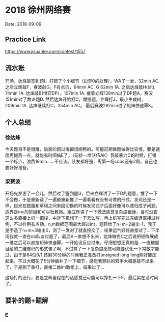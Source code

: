 # 2018 徐州网络赛
Date: 2018-09-09

## Practice Link
https://www.jisuanke.com/contest/1557

## 流水账
开场，达烽敲签到题I，打错了个小细节（边界0的处理），WA了一发，32min AC. 之后立辉敲F，赛波敲G。F有点坑，64min AC. G 62min 1A. 之后达烽敲H(bit), 74min 1A. 达烽敲B(博弈DP），107min 1A. 接着立辉139min过了DP题A，赛波151min过了数论题D. 然后达烽开始打C，爆搜题。立辉打J，最小生成树，209min 1A. 达烽继续打C，254min AC。 最后赛波292min过了矩阵快速幂K。


## 个人总结
### 徐达烽
今天题目不是很难，后面的题过得都很顺畅的。可能前期做题做得比较慢，要是速度再提高一点，就能有时间搞E了。（前排一堆队伍AK）我敲暴力C的时候，打错一个标点，浪费18min……不应该。队友都好强，离第一场ccpc还有2周，自己也要好好准备。
### 梁赛波
开场先梦游了一会儿，然后过了签到题G，后来立辉讲了一下D的题意，推了一下不会做，于是重新读了一遍题重新推了一遍看看有没有可做的形式，发现还是一样，目光在题面和草稿之间来回切换的时候发现式子后面好像可以递归成子问题，边界是mu的前缀和可以杜教筛。跟立辉讲了一下做法感觉复杂度很迷，当时没管这么多直接上机一把梭，中途下机想了一下怎么写，再上机写完过完编译直接过样例，不过样例有点劲，n,m数据范围最大超过int，题目给了n=m=2输出-1，我于是手造了n=m=3输出0，测了一发对了就直接交了，结果运气好好直接过了...下半场我就一直在ob队友过题了，最后K一直想不出来，达烽做完C之后说把矩阵展成一维之后可以直接矩阵快速幂，一开始没反应过来，仔细想想还真的是...一直被题目给的二维卷积的形式骗了啊...不过算了一下复杂度感觉可能要优化一下常数才能过，由于是64位0/1,还剩30分钟的时候我正准备打unsigned long long刚好能压起来，不过大概花了5分钟脑补了一下细节，感觉我颤抖的双手大概是敲不出来了，于是删了重打，直接二维int数组上，结果过了...

这场打的还行，要是立辉全程在的话感觉还可能可以挣扎一下E，最后实在没时间了。

## 要补的题+题解
### E


